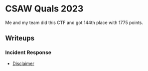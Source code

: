 # CSAW Quals 2023 
Me and my team did this CTF and got 144th place with 1775 points.
## Writeups 
### Incident Response
* [Disclaimer](./Disclaimer.md)

